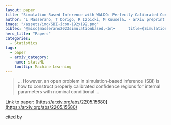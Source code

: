 ```yaml
---
layout: paper
title: "Simulation-Based Inference with WALDO: Perfectly Calibrated Confidence Regions Using Any Prediction or Posterior Estimation Algorithm"
author: "L Masserano, T Dorigo, R Izbicki, M Kuusela… - arXiv preprint arXiv …, 2022 - arxiv.org"
image: "/assets/img/SBI-icon-192x192.png"
bibtex: "@misc{masserano2023simulationbased,<br>      title={Simulation-Based Inference with Waldo: Confidence Regions by Leveraging Prediction Algorithms or Posterior Estimators for Inverse Problems}, <br>      author={Luca Masserano and Tommaso Dorigo and Rafael Izbicki and Mikael Kuusela and Ann B. Lee},<br>      year={2023},<br>      eprint={2205.15680},<br>      archivePrefix={arXiv},<br>      primaryClass={stat.ML}<br>}"
hero_title: "Papers"
categories:
  - Statistics
tags:
  - paper
  - arxiv_category:
    name: stat.ML
    tooltip: Machine Learning
---
```

>… However, an open problem in simulation-based inference (SBI) is how to construct properly calibrated confidence regions for internal parameters with nominal conditional …

Link to paper: [https://arxiv.org/abs/2205.15680](https://arxiv.org/abs/2205.15680)

[cited by](https://scholar.google.com/scholar?cites=11065092708730105260&as_sdt=5,44&sciodt=0,44&hl=en&num=20)
